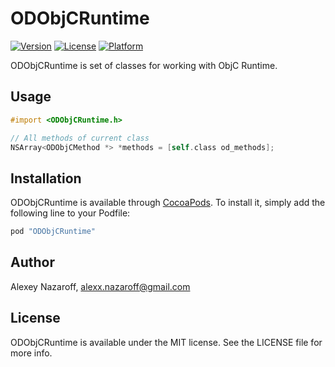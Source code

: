 # ODObjCRuntime

[![Version](https://img.shields.io/cocoapods/v/ODObjCRuntime.svg?style=flat)](http://cocoapods.org/pods/ODObjCRuntime)
[![License](https://img.shields.io/cocoapods/l/ODObjCRuntime.svg?style=flat)](http://cocoapods.org/pods/ODObjCRuntime)
[![Platform](https://img.shields.io/cocoapods/p/ODObjCRuntime.svg?style=flat)](http://cocoapods.org/pods/ODObjCRuntime)

ODObjCRuntime is set of classes for working with ObjC Runtime.

## Usage

```objective-c
#import <ODObjCRuntime.h>

// All methods of current class
NSArray<ODObjCMethod *> *methods = [self.class od_methods];

```

## Installation

ODObjCRuntime is available through [CocoaPods](http://cocoapods.org). To install
it, simply add the following line to your Podfile:

```ruby
pod "ODObjCRuntime"
```

## Author

Alexey Nazaroff, alexx.nazaroff@gmail.com

## License

ODObjCRuntime is available under the MIT license. See the LICENSE file for more info.
